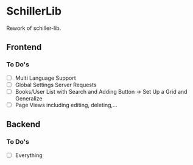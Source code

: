 # SchillerLib
Rework of schiller-lib.
## Frontend

### To Do's
- [ ] Multi Language Support
- [ ] Global Settings Server Requests
- [ ] Books/User List with Search and Adding Button -> Set Up a Grid and Generalize
- [ ] Page Views including editing, deleting,...

## Backend

### To Do's
- [ ] Everything